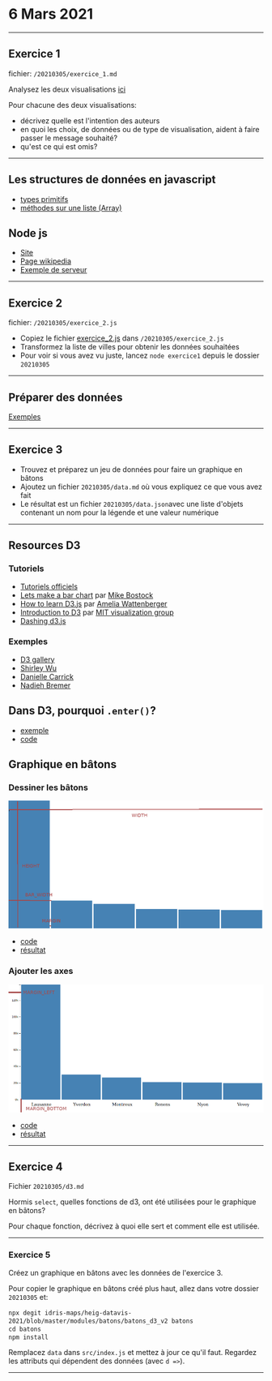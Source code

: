 # 6 Mars 2021

---

## Exercice 1

fichier: `/20210305/exercice_1.md`

Analysez les deux visualisations [ici](exercice_1.md)

Pour chacune des deux visualisations:

- décrivez quelle est l'intention des auteurs
- en quoi les choix, de données ou de type de visualisation, aident à faire passer le message souhaité?
- qu'est ce qui est omis?

---

## Les structures de données en javascript

* [types primitifs](https://observablehq.com/@idris-maps/structure-de-donnees-javascript)
* [méthodes sur une liste (Array)](https://observablehq.com/@idris-maps/methodes-sur-une-liste-array)

## Node js

* [Site](https://nodejs.org)
* [Page wikipedia](https://fr.wikipedia.org/wiki/Node.js)
* [Exemple de serveur](server.js)

---

## Exercice 2

fichier: `/20210305/exercice_2.js`

* Copiez le fichier [exercice_2.js](https://raw.githubusercontent.com/idris-maps/heig-datavis-2021/master/20210305/exercice_2.js) dans `/20210305/exercice_2.js`
* Transformez la liste de villes pour obtenir les données souhaitées
* Pour voir si vous avez vu juste, lancez `node exercice1` depuis le dossier `20210305`

---

## Préparer des données

[Exemples](https://github.com/idris-maps/heig-datavis-2021/blob/master/modules/preparer_des_donnees/readme.md)

---

## Exercice 3

* Trouvez et préparez un jeu de données pour faire un graphique en bâtons
* Ajoutez un fichier `20210305/data.md` où vous expliquez ce que vous avez fait
* Le résultat est un fichier `20210305/data.json`avec une liste d'objets contenant un nom pour la légende et une valeur numérique

---

## Resources D3

### Tutoriels

* [Tutoriels officiels](https://github.com/d3/d3/wiki/Tutorials)
* [Lets make a bar chart](https://observablehq.com/@d3/lets-make-a-bar-chart) par [Mike Bostock](https://observablehq.com/@mbostock)
* [How to learn D3.js](https://wattenberger.com/blog/d3) par [Amelia Wattenberger](https://wattenberger.com/)
* [Introduction to D3](https://observablehq.com/@mitvis/introduction-to-d3) par [MIT visualization group](http://vis.csail.mit.edu/)
* [Dashing d3.js](https://www.dashingd3js.com/table-of-contents)

### Exemples

* [D3 gallery](https://observablehq.com/@d3/gallery)
* [Shirley Wu](https://sxywu.com/)
* [Danielle Carrick](http://daniellecarrick.com/)
* [Nadieh Bremer](https://www.visualcinnamon.com/)


## Dans D3, pourquoi `.enter()`?

* [exemple](http://heig-datavis-2021.surge.sh/enter_update_exit)
* [code](https://github.com/idris-maps/heig-datavis-2021/tree/master/modules/enter_update_exit)

## Graphique en bâtons

### Dessiner les bâtons

![Dimension](https://raw.githubusercontent.com/idris-maps/heig-datavis-2020/master/modules/graphique_batons_1/dimensions_batons.png)

* [code](https://github.com/idris-maps/heig-datavis-2021/blob/master/modules/batons/batons_d3_v1/src/index.js)
* [résultat](http://heig-datavis-2021.surge.sh/batons/d3_v1)

### Ajouter les axes

![Place pour les axes](https://raw.githubusercontent.com/idris-maps/heig-datavis-2020/master/modules/graphique_batons_2/dimensions.png)

* [code](https://github.com/idris-maps/heig-datavis-2021/blob/master/modules/batons/batons_d3_v2/src/index.js)
* [résultat](http://heig-datavis-2021.surge.sh/batons/d3_v2)

---

## Exercice 4

Fichier `20210305/d3.md`

Hormis `select`, quelles fonctions de d3, ont été utilisées pour le graphique en bâtons?

Pour chaque fonction, décrivez à quoi elle sert et comment elle est utilisée.

---

### Exercice 5

Créez un graphique en bâtons avec les données de l'exercice 3.

Pour copier le graphique en bâtons créé plus haut, allez dans votre dossier `20210305` et:

```
npx degit idris-maps/heig-datavis-2021/blob/master/modules/batons/batons_d3_v2 batons
cd batons
npm install
```

Remplacez `data` dans `src/index.js` et mettez à jour ce qu'il faut. Regardez les attributs qui dépendent des données (avec `d =>`).

---
